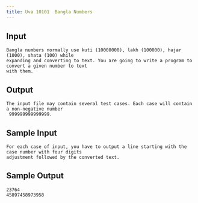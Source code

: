 ```yaml
---
title: Uva 10101  Bangla Numbers
---
```



## Input

```text
Bangla numbers normally use kuti (10000000), lakh (100000), hajar (1000), shata (100) while
expanding and converting to text. You are going to write a program to convert a given number to text
with them.
```

## Output

```text
The input file may contain several test cases. Each case will contain a non-negative number
 999999999999999.

```

## Sample Input

```text
For each case of input, you have to output a line starting with the case number with four digits
adjustment followed by the converted text.

```

## Sample Output

```text
23764
45897458973958

```
